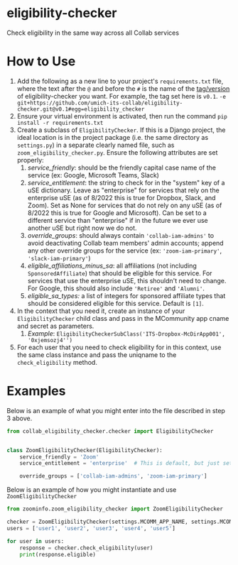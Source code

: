 # eligibility-checker
Check eligibility in the same way across all Collab services

# How to Use
1. Add the following as a new line to your project's `requirements.txt` file, where the text after the `@` and before 
the `#` is the name of the [tag/version](https://github.com/umich-its-collab/eligibility-checker/tags) of 
eligibility-checker you want. For example, the tag set here is `v0.1`.
`-e git+https://github.com/umich-its-collab/eligibility-checker.git@v0.1#egg=eligibility_checker`
2. Ensure your virtual environment is activated, then run the command `pip install -r requirements.txt`
3. Create a subclass of `EligibilityChecker`. If this is a Django project, the ideal location is in the project package
(i.e. the same directory as `settings.py`) in a separate clearly named file, such as `zoom_eligibility_checker.py`. 
Ensure the following attributes are set properly:
   1. *service_friendly*: should be the friendly capital case name of the service (ex: Google, Microsoft Teams, Slack)
   2. *service_entitlement*: the string to check for in the "system" key of a uSE dictionary. Leave as "enterprise" for 
   services that rely on the enterprise uSE (as of 8/2022 this is true for Dropbox, Slack, and Zoom). Set as None for 
   services that do not rely on any uSE (as of 8/2022 this is true for Google and Microsoft). Can be set to a different 
   service than "enterprise" if in the future we ever use another uSE but right now we do not.
   3. *override_groups*: should always contain `'collab-iam-admins'` to avoid deactivating Collab team members' admin 
   accounts; append any other override groups for the service (ex: `'zoom-iam-primary'`, `'slack-iam-primary'`)
   4. *eligible_affiliations_minus_sa*: all affiliations (not including `SponsoredAffiliate`) that should be eligible 
   for this service. For services that use the enterprise uSE, this shouldn't need to change. For Google, this should 
   also include `'Retiree'` and `'Alumni'`.
   5. *eligible_sa_types:* a list of integers for sponsored affiliate types that should be considered eligible for this 
   service. Default is `[1]`.
4. In the context that you need it, create an instance of your `EligibilityChecker` child class and pass in the 
MCommunity app cname and secret as parameters.
   1. *Example*: `EligibilityCheckerSubClass('ITS-Dropbox-McDirApp001', '0xjemsozj4'')`
5. For each user that you need to check eligibility for in this context, use the same class instance and pass the 
uniqname to the `check_eligibility` method.

# Examples
Below is an example of what you might enter into the file described in step 3 above.
```python
from collab_eligibility_checker.checker import EligibilityChecker


class ZoomEligibilityChecker(EligibilityChecker):
    service_friendly = 'Zoom'
    service_entitlement = 'enterprise'  # This is default, but just setting to be very explicit

    override_groups = ['collab-iam-admins', 'zoom-iam-primary']
```

Below is an example of how you might instantiate and use `ZoomEligibilityChecker`
```python
from zoominfo.zoom_eligibility_checker import ZoomEligibilityChecker

checker = ZoomEligibilityChecker(settings.MCOMM_APP_NAME, settings.MCOMM_APP_SECRET)
users = ['user1', 'user2', 'user3', 'user4', 'user5']

for user in users:
    response = checker.check_eligibility(user)
    print(response.eligible)
```
